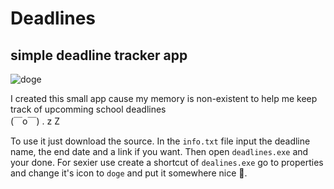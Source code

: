 # Deadlines 
## simple deadline tracker app

![doge](doge.ico)

I created this small app cause my memory is non-existent to help me keep track of upcomming school deadlines <br>
 (￣o￣) . z Z


To use it just download the source. In the `info.txt` file input the deadline name, the end date and a link if 
you want. Then open `deadlines.exe` and your done. For sexier use create a shortcut of `dealines.exe` go to 
properties and change it's icon to `doge` and put it somewhere nice 🙂. 
